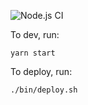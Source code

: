 ![Node.js CI](https://github.com/peterbe/chiveproxy/workflows/Node.js%20CI/badge.svg)

To dev, run:

    yarn start

To deploy, run:

    ./bin/deploy.sh
